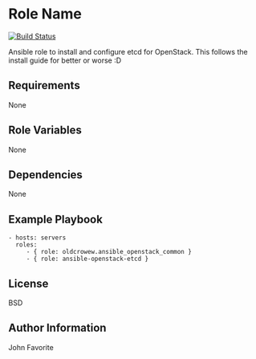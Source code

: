 # Role Name

[![Build Status](https://travis-ci.org/OldCrowEW/ansible-openstack-ETCD.svg?branch=master)](https://travis-ci.org/OldCrowEW/ansible-openstack-ETCD)

Ansible role to install and configure etcd for OpenStack. This follows the install guide for better or worse :D

## Requirements

None

## Role Variables

None

## Dependencies

None

## Example Playbook

    - hosts: servers
      roles:
         - { role: oldcrowew.ansible_openstack_common }
         - { role: ansible-openstack-etcd }

## License

BSD

## Author Information

John Favorite